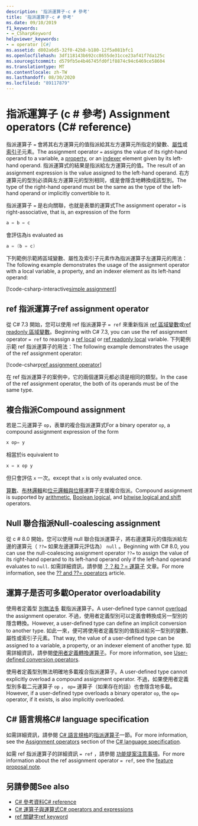 ```yaml
---
description: '指派運算子-c # 參考'
title: '指派運算子-c # 參考'
ms.date: 09/10/2019
f1_keywords:
- =_CSharpKeyword
helpviewer_keywords:
- = operator [C#]
ms.assetid: d802a6d5-32f0-42b8-b180-12f5a081bfc1
ms.openlocfilehash: 3df118143b692cc8655de31cce23af41f7da125c
ms.sourcegitcommit: d579fb5e4b46745fd0f1f8874c94c6469ce58604
ms.translationtype: MT
ms.contentlocale: zh-TW
ms.lasthandoff: 08/30/2020
ms.locfileid: "89117879"
---
```

# <a name="assignment-operators-c-reference"></a><span data-ttu-id="17f45-103">指派運算子 (c # 參考) </span><span class="sxs-lookup"><span data-stu-id="17f45-103">Assignment operators (C# reference)</span></span>

<span data-ttu-id="17f45-104">指派運算子 `=` 會將其右方運算元的值指派給其左方運算元所指定的變數、[屬性](../../programming-guide/classes-and-structs/properties.md)或[索引子](../../programming-guide/indexers/index.md)元素。</span><span class="sxs-lookup"><span data-stu-id="17f45-104">The assignment operator `=` assigns the value of its right-hand operand to a variable, a [property](../../programming-guide/classes-and-structs/properties.md), or an [indexer](../../programming-guide/indexers/index.md) element given by its left-hand operand.</span></span> <span data-ttu-id="17f45-105">指派運算式的結果是指派給左方運算元的值。</span><span class="sxs-lookup"><span data-stu-id="17f45-105">The result of an assignment expression is the value assigned to the left-hand operand.</span></span> <span data-ttu-id="17f45-106">右方運算元的型別必須與左方運算元的型別相同，或是會隱含地轉換成該型別。</span><span class="sxs-lookup"><span data-stu-id="17f45-106">The type of the right-hand operand must be the same as the type of the left-hand operand or implicitly convertible to it.</span></span>

<span data-ttu-id="17f45-107">指派運算子 `=` 是右向關聯，也就是表單的運算式</span><span class="sxs-lookup"><span data-stu-id="17f45-107">The assignment operator `=` is right-associative, that is, an expression of the form</span></span>

```csharp
a = b = c
```

<span data-ttu-id="17f45-108">會評估為</span><span class="sxs-lookup"><span data-stu-id="17f45-108">is evaluated as</span></span>

```csharp
a = (b = c)
```

<span data-ttu-id="17f45-109">下列範例示範將區域變數、屬性及索引子元素作為指派運算子左運算元的用法：</span><span class="sxs-lookup"><span data-stu-id="17f45-109">The following example demonstrates the usage of the assignment operator with a local variable, a property, and an indexer element as its left-hand operand:</span></span>

[!code-csharp-interactive[simple assignment](snippets/shared/AssignmentOperator.cs#Simple)]

## <a name="ref-assignment-operator"></a><span data-ttu-id="17f45-110">ref 指派運算子</span><span class="sxs-lookup"><span data-stu-id="17f45-110">ref assignment operator</span></span>

<span data-ttu-id="17f45-111">從 C# 7.3 開始，您可以使用 ref 指派運算子 `= ref` 來重新指派 [ref 區域變數](../keywords/ref.md#ref-locals)或[ref readonly 區域變數](../keywords/ref.md#ref-readonly-locals)。</span><span class="sxs-lookup"><span data-stu-id="17f45-111">Beginning with C# 7.3, you can use the ref assignment operator `= ref` to reassign a [ref local](../keywords/ref.md#ref-locals) or [ref readonly local](../keywords/ref.md#ref-readonly-locals) variable.</span></span> <span data-ttu-id="17f45-112">下列範例示範 ref 指派運算子的用法：</span><span class="sxs-lookup"><span data-stu-id="17f45-112">The following example demonstrates the usage of the ref assignment operator:</span></span>

[!code-csharp[ref assignment operator](snippets/shared/AssignmentOperator.cs#RefAssignment)]

<span data-ttu-id="17f45-113">在 ref 指派運算子的案例中，它的兩個運算元都必須是相同的類型。</span><span class="sxs-lookup"><span data-stu-id="17f45-113">In the case of the ref assignment operator, the both of its operands must be of the same type.</span></span>

## <a name="compound-assignment"></a><span data-ttu-id="17f45-114">複合指派</span><span class="sxs-lookup"><span data-stu-id="17f45-114">Compound assignment</span></span>

<span data-ttu-id="17f45-115">若是二元運算子 `op`，表單的複合指派運算式</span><span class="sxs-lookup"><span data-stu-id="17f45-115">For a binary operator `op`, a compound assignment expression of the form</span></span>

```csharp
x op= y
```

<span data-ttu-id="17f45-116">相當於</span><span class="sxs-lookup"><span data-stu-id="17f45-116">is equivalent to</span></span>

```csharp
x = x op y
```

<span data-ttu-id="17f45-117">但只會評估 `x` 一次。</span><span class="sxs-lookup"><span data-stu-id="17f45-117">except that `x` is only evaluated once.</span></span>

<span data-ttu-id="17f45-118">[算數](arithmetic-operators.md#compound-assignment)、[布林邏輯](boolean-logical-operators.md#compound-assignment)和[位元邏輯與位移](bitwise-and-shift-operators.md#compound-assignment)運算子支援複合指派。</span><span class="sxs-lookup"><span data-stu-id="17f45-118">Compound assignment is supported by [arithmetic](arithmetic-operators.md#compound-assignment), [Boolean logical](boolean-logical-operators.md#compound-assignment), and [bitwise logical and shift](bitwise-and-shift-operators.md#compound-assignment) operators.</span></span>

## <a name="null-coalescing-assignment"></a><span data-ttu-id="17f45-119">Null 聯合指派</span><span class="sxs-lookup"><span data-stu-id="17f45-119">Null-coalescing assignment</span></span>

<span data-ttu-id="17f45-120">從 c # 8.0 開始，您可以使用 null 聯合指派運算子，將右邊運算元的值指派給左邊的運算元（ `??=` 如果左邊運算元評估為） `null` 。</span><span class="sxs-lookup"><span data-stu-id="17f45-120">Beginning with C# 8.0, you can use the null-coalescing assignment operator `??=` to assign the value of its right-hand operand to its left-hand operand only if the left-hand operand evaluates to `null`.</span></span> <span data-ttu-id="17f45-121">如需詳細資訊，請參閱 [？？和？= 運算子](null-coalescing-operator.md) 文章。</span><span class="sxs-lookup"><span data-stu-id="17f45-121">For more information, see the [?? and ??= operators](null-coalescing-operator.md) article.</span></span>

## <a name="operator-overloadability"></a><span data-ttu-id="17f45-122">運算子是否可多載</span><span class="sxs-lookup"><span data-stu-id="17f45-122">Operator overloadability</span></span>

<span data-ttu-id="17f45-123">使用者定義型 [別無法多](operator-overloading.md) 載指派運算子。</span><span class="sxs-lookup"><span data-stu-id="17f45-123">A user-defined type cannot [overload](operator-overloading.md) the assignment operator.</span></span> <span data-ttu-id="17f45-124">不過，使用者定義型別可以定義會轉換成另一型別的隱含轉換。</span><span class="sxs-lookup"><span data-stu-id="17f45-124">However, a user-defined type can define an implicit conversion to another type.</span></span> <span data-ttu-id="17f45-125">如此一來，便可將使用者定義型別的值指派給另一型別的變數、屬性或索引子元素。</span><span class="sxs-lookup"><span data-stu-id="17f45-125">That way, the value of a user-defined type can be assigned to a variable, a property, or an indexer element of another type.</span></span> <span data-ttu-id="17f45-126">如需詳細資訊，請參閱[使用者定義轉換運算子](user-defined-conversion-operators.md)。</span><span class="sxs-lookup"><span data-stu-id="17f45-126">For more information, see [User-defined conversion operators](user-defined-conversion-operators.md).</span></span>

<span data-ttu-id="17f45-127">使用者定義型別無法明確地多載複合指派運算子。</span><span class="sxs-lookup"><span data-stu-id="17f45-127">A user-defined type cannot explicitly overload a compound assignment operator.</span></span> <span data-ttu-id="17f45-128">不過，如果使用者定義型別多載二元運算子 `op` ， `op=` 運算子（如果存在的話）也會隱含地多載。</span><span class="sxs-lookup"><span data-stu-id="17f45-128">However, if a user-defined type overloads a binary operator `op`, the `op=` operator, if it exists, is also implicitly overloaded.</span></span>

## <a name="c-language-specification"></a><span data-ttu-id="17f45-129">C# 語言規格</span><span class="sxs-lookup"><span data-stu-id="17f45-129">C# language specification</span></span>

<span data-ttu-id="17f45-130">如需詳細資訊，請參閱 [C# 語言規格](~/_csharplang/spec/introduction.md)的[指派運算子](~/_csharplang/spec/expressions.md#assignment-operators)一節。</span><span class="sxs-lookup"><span data-stu-id="17f45-130">For more information, see the [Assignment operators](~/_csharplang/spec/expressions.md#assignment-operators) section of the [C# language specification](~/_csharplang/spec/introduction.md).</span></span>

<span data-ttu-id="17f45-131">如需 ref 指派運算子的詳細資訊 `= ref` ，請參閱 [功能提案注意事項](~/_csharplang/proposals/csharp-7.3/ref-local-reassignment.md)。</span><span class="sxs-lookup"><span data-stu-id="17f45-131">For more information about the ref assignment operator `= ref`, see the [feature proposal note](~/_csharplang/proposals/csharp-7.3/ref-local-reassignment.md).</span></span>

## <a name="see-also"></a><span data-ttu-id="17f45-132">另請參閱</span><span class="sxs-lookup"><span data-stu-id="17f45-132">See also</span></span>

- [<span data-ttu-id="17f45-133">C# 參考資料</span><span class="sxs-lookup"><span data-stu-id="17f45-133">C# reference</span></span>](../index.md)
- [<span data-ttu-id="17f45-134">C# 運算子與運算式</span><span class="sxs-lookup"><span data-stu-id="17f45-134">C# operators and expressions</span></span>](index.md)
- [<span data-ttu-id="17f45-135">ref 關鍵字</span><span class="sxs-lookup"><span data-stu-id="17f45-135">ref keyword</span></span>](../keywords/ref.md)
